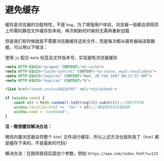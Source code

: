 # 避免缓存

缓存是浏览器的功能特性，不是 `bug`，为了增强用户体验，浏览器一般都会把网页上所需的静态文件缓存到本地，再次刷新的时候则无需再重新加载

但是我们有时候就是不需要浏览器缓存这些文件，而是每次都从服务器端读取数据，可以用以下做法：

使用 `js` 配合 `mate` 标签及文件版本号，实现避免浏览器缓存

```html
<meta HTTP-EQUIV="pragma" CONTENT="no-cache">
<meta HTTP-EQUIV="Cache-Control" CONTENT="no-store, must-revalidate">
<meta HTTP-EQUIV="expires" CONTENT="Wed, 26 Feb 1997 08:21:57 GMT">
<meta HTTP-EQUIV="expires" CONTENT="0">

<link href="reset.css?v=20210707" rel="stylesheet">
```

```javascript
if (window.name) {
	const str = Math.random().toString(36).substr(2);//随机字符串
	window.location.href += '?S=' + str;//兼容微信浏览器刷新
	window.name = 'isreload';
}
```

**注 - 微信缓存解决办法：**

微信内置浏览器会将整个 `html` 文件进行缓存，所以上述方法也就失效了（`html` 都是缓存下来的，不是最新的代码）

解决办法：在跳转路径后面加个参数，例如 `https://aaa.com/index.html?v=123`